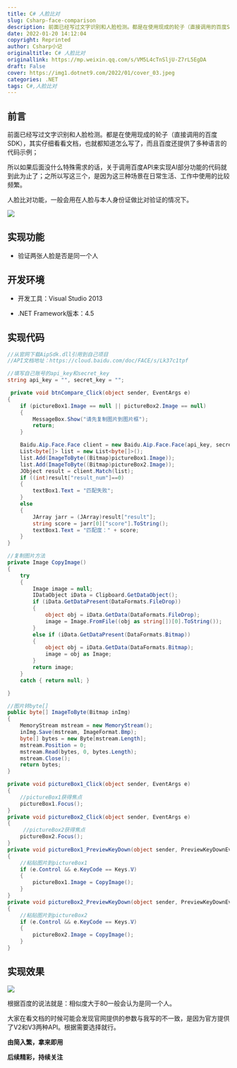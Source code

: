 ```yaml
---
title: C# 人脸比对
slug: Csharp-face-comparison
description: 前面已经写过文字识别和人脸检测。都是在使用现成的轮子（直接调用的百度SDK），其实仔细看看文档，也就都知道怎么写了，而且百度还提供了多种语言的代码示例
date: 2022-01-20 14:12:04
copyright: Reprinted
author: Csharp小记
originaltitle: C# 人脸比对
originallink: https://mp.weixin.qq.com/s/VM5L4cTnSljU-Z7rL5EgDA
draft: False
cover: https://img1.dotnet9.com/2022/01/cover_03.jpeg
categories: .NET
tags: C#,人脸比对
---
```


## 前言

前面已经写过文字识别和人脸检测。都是在使用现成的轮子（直接调用的百度SDK），其实仔细看看文档，也就都知道怎么写了，而且百度还提供了多种语言的代码示例；

所以如果后面没什么特殊需求的话，关于调用百度API来实现AI部分功能的代码就到此为止了；之所以写这三个，是因为这三种场景在日常生活、工作中使用的比较频繁。

人脸比对功能，一般会用在人脸与本人身份证做比对验证的情况下。

![](https://img1.dotnet9.com/2022/01/0301.jpg)

## 实现功能

- 验证两张人脸是否是同一个人

## 开发环境

- 开发工具：Visual Studio 2013

- .NET Framework版本：4.5

## 实现代码

```C#
//从官网下载AipSdk.dll引用到自己项目
//API文档地址：https://cloud.baidu.com/doc/FACE/s/Lk37c1tpf

//填写自己账号的api_key和secret_key
string api_key = "", secret_key = "";

 private void btnCompare_Click(object sender, EventArgs e)
{
    if (pictureBox1.Image == null || pictureBox2.Image == null)
    {
        MessageBox.Show("请先复制图片到图片框");
        return;
    }

    Baidu.Aip.Face.Face client = new Baidu.Aip.Face.Face(api_key, secret_key);
    List<byte[]> list = new List<byte[]>();
    list.Add(ImageToByte((Bitmap)pictureBox1.Image));
    list.Add(ImageToByte((Bitmap)pictureBox2.Image));
    JObject result = client.Match(list);
    if ((int)result["result_num"]==0)
    {
        textBox1.Text = "匹配失败";
    }
    else
    {
        JArray jarr = (JArray)result["result"];
        string score = jarr[0]["score"].ToString();
        textBox1.Text = "匹配度：" + score;
    }
}

//复制图片方法
private Image CopyImage()
{
    try
    {
        Image image = null;
        IDataObject iData = Clipboard.GetDataObject();
        if (iData.GetDataPresent(DataFormats.FileDrop))
        {
            object obj = iData.GetData(DataFormats.FileDrop);
            image = Image.FromFile((obj as string[])[0].ToString());
        }
        else if (iData.GetDataPresent(DataFormats.Bitmap))
        {
            object obj = iData.GetData(DataFormats.Bitmap);
            image = obj as Image;
        }
        return image;
    }
    catch { return null; }

}

//图片转byte[]
public byte[] ImageToByte(Bitmap inImg)
{
    MemoryStream mstream = new MemoryStream();
    inImg.Save(mstream, ImageFormat.Bmp);
    byte[] bytes = new Byte[mstream.Length];
    mstream.Position = 0;
    mstream.Read(bytes, 0, bytes.Length);
    mstream.Close();
    return bytes;
}

private void pictureBox1_Click(object sender, EventArgs e)
{
    //pictureBox1获得焦点
    pictureBox1.Focus();
}
private void pictureBox2_Click(object sender, EventArgs e)
{
     //pictureBox2获得焦点
    pictureBox2.Focus();
}
private void pictureBox1_PreviewKeyDown(object sender, PreviewKeyDownEventArgs e)
{
    //粘贴图片到pictureBox1
    if (e.Control && e.KeyCode == Keys.V)
    {
        pictureBox1.Image = CopyImage();
    }
}
private void pictureBox2_PreviewKeyDown(object sender, PreviewKeyDownEventArgs e)
{
    //粘贴图片到pictureBox2
    if (e.Control && e.KeyCode == Keys.V)
    {
        pictureBox2.Image = CopyImage();
    }
}
```

## 实现效果

![](https://img1.dotnet9.com/2022/01/0302.gif)

根据百度的说法就是：相似度大于80一般会认为是同一个人。

大家在看文档的时候可能会发现官网提供的参数与我写的不一致，是因为官方提供了V2和V3两种API。根据需要选择就行。

**由简入繁，拿来即用**

**后续精彩，持续关注**